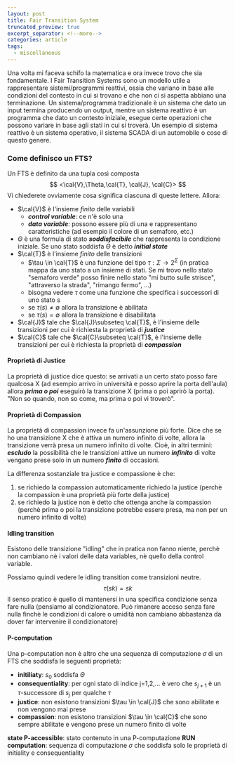 ```yaml
---
layout: post
title: Fair Transition System
truncated_preview: true
excerpt_separator: <!--more-->
categories: article
tags:
  - miscellaneous
---
```

<!--more-->
Una volta mi faceva schifo la matematica e ora invece trovo che sia fondamentale.
I Fair Transition Systems sono un modello utile a rappresentare sistemi/programmi reattivi, ossia che variano in base alle condizioni del contesto in cui si trovano e che non ci si aspetta abbiano una terminazione. 
Un sistema/programma tradizionale è un sistema che dato un input termina producendo un output, mentre un sistema reattivo è un programma che dato un contesto iniziale, esegue certe operazioni che possono variare in base agli stati in cui si troverà. Un esempio di sistema reattivo è un sistema operativo, il sistema SCADA di un automobile o cose di questo genere.

### Come definisco un FTS?
Un FTS è definito da una tupla così composta
$$
<\cal{V},\Theta,\cal{T}, \cal{J}, \cal{C}>
$$
Vi chiederete ovviamente cosa significa ciascuna di queste lettere. Allora:
- $\cal{V}$ è l'insieme *finito* delle variabili 
	- ***control variable***: ce n'è solo una 
	- ***data variable***: possono essere più di una e rappresentano caratteristiche (ad esempio il colore di un semaforo, etc.)
- $\Theta$ è una formula di stato ***soddisfacibile*** che rappresenta la condizione iniziale. Se uno stato soddisfa $\Theta$ è detto ***initial state***
- $\cal{T}$ è l'insieme *finito* delle transizioni
	- $\tau \in \cal{T}$ è una funzione del tipo $\tau: \Sigma \to 2^\Sigma$ (in pratica mappa da uno stato a un insieme di stati. Se mi trovo nello stato "semaforo verde" posso finire nello stato "mi butto sulle strisce", "attraverso la strada", "rimango fermo", ...) 
	- bisogna vedere $\tau$ come una funzione che specifica i successori di uno stato s
	- se $\tau(s)\ne \emptyset$ allora la transizione è abilitata
	- se $\tau(s)=\emptyset$ allora la transizione è disabilitata
- $\cal{J}$ tale che $\cal{J}\subseteq \cal{T}$, è l'insieme delle transizioni per cui è richiesta la proprietà di ***justice***
- $\cal{C}$ tale che $\cal{C}\subseteq \cal{T}$,  è l'insieme delle transizioni per cui è richiesta la proprietà di ***compassion***

#### Proprietà di Justice
La proprietà di justice dice questo: se arrivati a un certo stato posso fare qualcosa X (ad esempio arrivo in università e posso aprire la porta dell'aula) allora ***prima o poi*** eseguirò la transizione X (prima o poi aprirò la porta). "Non so quando, non so come, ma prima o poi vi troverò".
#### Proprietà di Compassion
La proprietà di compassion invece fa un'assunzione più forte. Dice che se ho una transizione X che è attiva un numero infinito di volte, allora la transizione verrà presa un numero infinito di volte. Cioè, in altri termini: ***escludo*** la possibilità che le transizioni attive un numero ***infinito*** di volte vengano prese solo in un numero ***finito*** di occasioni.

La differenza sostanziale tra justice e compassione è che:
1. se richiedo la compassion automaticamente richiedo la justice (perchè la compassion è una proprietà più forte della justice)
2. se richiedo la justice non è detto che ottenga anche la compassion (perchè prima o poi la transizione potrebbe essere presa, ma non per un numero infinito di volte)


#### Idling transition
Esistono delle transizione "idling" che in pratica non fanno niente, perchè non cambiano nè i valori delle data variables, nè quello della control variable. 

Possiamo quindi vedere le idling transition come transizioni neutre.
$$τ(sk​)={sk​}$$
Il senso pratico è quello di mantenersi in una specifica condizione senza fare nulla (pensiamo al condizionatore. Può rimanere acceso senza fare nulla finchè le condizioni di calore o umidità non cambiano abbastanza da dover far intervenire il condizionatore)

#### P-computation
Una p-computation non è altro che una sequenza di computazione $\sigma$ di un FTS che soddisfa le seguenti proprietà:
- **initiliaty**: $s_0$ soddisfa $\Theta$ 
- **consequentiality**: per ogni stato di indice j=1,2,... è vero che $s_{j+1}$ è un $\tau$-successore di $s_j$ per qualche $\tau$
- **justice**: non esistono transizioni $\tau \in \cal{J}$ che sono abilitate e non vengono mai prese 
- **compassion**: non esistono transizioni $\tau \in \cal{C}$ che sono sempre abilitate e vengono prese un numero finito di volte

**state P-accessible**: stato contenuto in una P-computazione
**RUN computation**: sequenza di computazione $\sigma$ che soddisfa solo le proprietà di initiality e consequentiality
